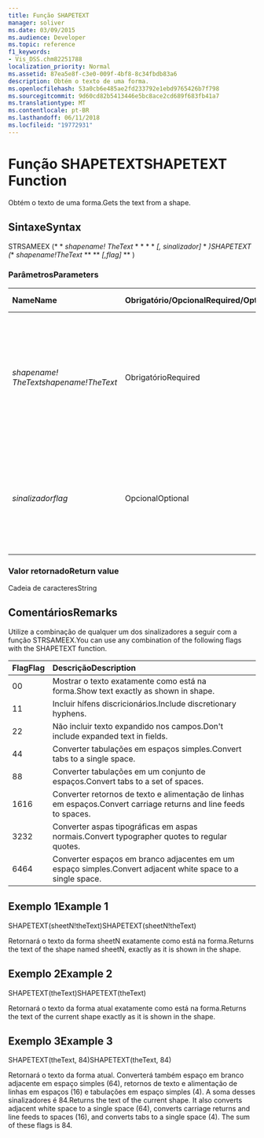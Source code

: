 ```yaml
---
title: Função SHAPETEXT
manager: soliver
ms.date: 03/09/2015
ms.audience: Developer
ms.topic: reference
f1_keywords:
- Vis_DSS.chm82251788
localization_priority: Normal
ms.assetid: 87ea5e8f-c3e0-009f-4bf8-8c34fbdb83a6
description: Obtém o texto de uma forma.
ms.openlocfilehash: 53a0cb6e485ae2fd233792e1ebd9765426b7f798
ms.sourcegitcommit: 9d60cd82b5413446e5bc8ace2cd689f683fb41a7
ms.translationtype: MT
ms.contentlocale: pt-BR
ms.lasthandoff: 06/11/2018
ms.locfileid: "19772931"
---
```

# <a name="shapetext-function"></a><span data-ttu-id="5c50b-103">Função SHAPETEXT</span><span class="sxs-lookup"><span data-stu-id="5c50b-103">SHAPETEXT Function</span></span>

<span data-ttu-id="5c50b-104">Obtém o texto de uma forma.</span><span class="sxs-lookup"><span data-stu-id="5c50b-104">Gets the text from a shape.</span></span> 
  
## <a name="syntax"></a><span data-ttu-id="5c50b-105">Sintaxe</span><span class="sxs-lookup"><span data-stu-id="5c50b-105">Syntax</span></span>

<span data-ttu-id="5c50b-106">STRSAMEEX (* * *shapename! TheText* * * * * *[, sinalizador]* * *)</span><span class="sxs-lookup"><span data-stu-id="5c50b-106">SHAPETEXT (** *shapename!TheText* ** ** *[,flag]* ** )</span></span> 
  
### <a name="parameters"></a><span data-ttu-id="5c50b-107">Parâmetros</span><span class="sxs-lookup"><span data-stu-id="5c50b-107">Parameters</span></span>

|<span data-ttu-id="5c50b-108">**Name**</span><span class="sxs-lookup"><span data-stu-id="5c50b-108">**Name**</span></span>|<span data-ttu-id="5c50b-109">**Obrigatório/Opcional**</span><span class="sxs-lookup"><span data-stu-id="5c50b-109">**Required/Optional**</span></span>|<span data-ttu-id="5c50b-110">**Tipo de dados**</span><span class="sxs-lookup"><span data-stu-id="5c50b-110">**Data Type**</span></span>|<span data-ttu-id="5c50b-111">**Descrição**</span><span class="sxs-lookup"><span data-stu-id="5c50b-111">**Description**</span></span>|
|:-----|:-----|:-----|:-----|
| <span data-ttu-id="5c50b-112">_shapename! TheText_</span><span class="sxs-lookup"><span data-stu-id="5c50b-112">_shapename!TheText_</span></span> <br/> |<span data-ttu-id="5c50b-113">Obrigatório</span><span class="sxs-lookup"><span data-stu-id="5c50b-113">Required</span></span>  <br/> ||<span data-ttu-id="5c50b-114">Uma referência à célula nomeada TheText na forma de destino.</span><span class="sxs-lookup"><span data-stu-id="5c50b-114">A reference to the cell named TheText in the target shape.</span></span>  <span data-ttu-id="5c50b-115">_Shapename!_</span><span class="sxs-lookup"><span data-stu-id="5c50b-115">_Shapename!_</span></span> <span data-ttu-id="5c50b-116">é o nome da forma do qual você deseja recuperar o texto.</span><span class="sxs-lookup"><span data-stu-id="5c50b-116">is the name of the shape from which you want to retrieve the text.</span></span>  <br/> |
| <span data-ttu-id="5c50b-117">_sinalizador_</span><span class="sxs-lookup"><span data-stu-id="5c50b-117">_flag_</span></span> <br/> |<span data-ttu-id="5c50b-118">Opcional</span><span class="sxs-lookup"><span data-stu-id="5c50b-118">Optional</span></span>  <br/> |<span data-ttu-id="5c50b-119">**Numérico**</span><span class="sxs-lookup"><span data-stu-id="5c50b-119">**Numeric**</span></span> <br/> |<span data-ttu-id="5c50b-p102">Um bit que especifica o formato do texto. O sinalizador padrão (0) mostra o texto exatamente como está na forma.</span><span class="sxs-lookup"><span data-stu-id="5c50b-p102">A bit that specifies the format of the text. The default flag (0) shows the text exactly as it is shown in the shape.</span></span>  <br/> |
   
### <a name="return-value"></a><span data-ttu-id="5c50b-122">Valor retornado</span><span class="sxs-lookup"><span data-stu-id="5c50b-122">Return value</span></span>

<span data-ttu-id="5c50b-123">Cadeia de caracteres</span><span class="sxs-lookup"><span data-stu-id="5c50b-123">String</span></span>
  
## <a name="remarks"></a><span data-ttu-id="5c50b-124">Comentários</span><span class="sxs-lookup"><span data-stu-id="5c50b-124">Remarks</span></span>

<span data-ttu-id="5c50b-125">Utilize a combinação de qualquer um dos sinalizadores a seguir com a função STRSAMEEX.</span><span class="sxs-lookup"><span data-stu-id="5c50b-125">You can use any combination of the following flags with the SHAPETEXT function.</span></span>
  
|<span data-ttu-id="5c50b-126">**Flag**</span><span class="sxs-lookup"><span data-stu-id="5c50b-126">**Flag**</span></span>|<span data-ttu-id="5c50b-127">**Descrição**</span><span class="sxs-lookup"><span data-stu-id="5c50b-127">**Description**</span></span>|
|:-----|:-----|
|<span data-ttu-id="5c50b-128">0</span><span class="sxs-lookup"><span data-stu-id="5c50b-128">0</span></span>  <br/> |<span data-ttu-id="5c50b-129">Mostrar o texto exatamente como está na forma.</span><span class="sxs-lookup"><span data-stu-id="5c50b-129">Show text exactly as shown in shape.</span></span>  <br/> |
|<span data-ttu-id="5c50b-130">1</span><span class="sxs-lookup"><span data-stu-id="5c50b-130">1</span></span>  <br/> |<span data-ttu-id="5c50b-131">Incluir hífens discricionários.</span><span class="sxs-lookup"><span data-stu-id="5c50b-131">Include discretionary hyphens.</span></span>  <br/> |
|<span data-ttu-id="5c50b-132">2</span><span class="sxs-lookup"><span data-stu-id="5c50b-132">2</span></span>  <br/> |<span data-ttu-id="5c50b-133">Não incluir texto expandido nos campos.</span><span class="sxs-lookup"><span data-stu-id="5c50b-133">Don't include expanded text in fields.</span></span>  <br/> |
|<span data-ttu-id="5c50b-134">4</span><span class="sxs-lookup"><span data-stu-id="5c50b-134">4</span></span>  <br/> |<span data-ttu-id="5c50b-135">Converter tabulações em espaços simples.</span><span class="sxs-lookup"><span data-stu-id="5c50b-135">Convert tabs to a single space.</span></span>  <br/> |
|<span data-ttu-id="5c50b-136">8</span><span class="sxs-lookup"><span data-stu-id="5c50b-136">8</span></span>  <br/> |<span data-ttu-id="5c50b-137">Converter tabulações em um conjunto de espaços.</span><span class="sxs-lookup"><span data-stu-id="5c50b-137">Convert tabs to a set of spaces.</span></span>  <br/> |
|<span data-ttu-id="5c50b-138">16</span><span class="sxs-lookup"><span data-stu-id="5c50b-138">16</span></span>  <br/> |<span data-ttu-id="5c50b-139">Converter retornos de texto e alimentação de linhas em espaços.</span><span class="sxs-lookup"><span data-stu-id="5c50b-139">Convert carriage returns and line feeds to spaces.</span></span>  <br/> |
|<span data-ttu-id="5c50b-140">32</span><span class="sxs-lookup"><span data-stu-id="5c50b-140">32</span></span>  <br/> |<span data-ttu-id="5c50b-141">Converter aspas tipográficas em aspas normais.</span><span class="sxs-lookup"><span data-stu-id="5c50b-141">Convert typographer quotes to regular quotes.</span></span>  <br/> |
|<span data-ttu-id="5c50b-142">64</span><span class="sxs-lookup"><span data-stu-id="5c50b-142">64</span></span>  <br/> |<span data-ttu-id="5c50b-143">Converter espaços em branco adjacentes em um espaço simples.</span><span class="sxs-lookup"><span data-stu-id="5c50b-143">Convert adjacent white space to a single space.</span></span>  <br/> |
   
## <a name="example-1"></a><span data-ttu-id="5c50b-144">Exemplo 1</span><span class="sxs-lookup"><span data-stu-id="5c50b-144">Example 1</span></span>

<span data-ttu-id="5c50b-145">SHAPETEXT(sheetN!theText)</span><span class="sxs-lookup"><span data-stu-id="5c50b-145">SHAPETEXT(sheetN!theText)</span></span>
  
<span data-ttu-id="5c50b-146">Retornará o texto da forma sheetN exatamente como está na forma.</span><span class="sxs-lookup"><span data-stu-id="5c50b-146">Returns the text of the shape named sheetN, exactly as it is shown in the shape.</span></span>
  
## <a name="example-2"></a><span data-ttu-id="5c50b-147">Exemplo 2</span><span class="sxs-lookup"><span data-stu-id="5c50b-147">Example 2</span></span>

<span data-ttu-id="5c50b-148">SHAPETEXT(theText)</span><span class="sxs-lookup"><span data-stu-id="5c50b-148">SHAPETEXT(theText)</span></span>
  
<span data-ttu-id="5c50b-149">Retornará o texto da forma atual exatamente como está na forma.</span><span class="sxs-lookup"><span data-stu-id="5c50b-149">Returns the text of the current shape exactly as it is shown in the shape.</span></span>
  
## <a name="example-3"></a><span data-ttu-id="5c50b-150">Exemplo 3</span><span class="sxs-lookup"><span data-stu-id="5c50b-150">Example 3</span></span>

<span data-ttu-id="5c50b-151">SHAPETEXT(theText, 84)</span><span class="sxs-lookup"><span data-stu-id="5c50b-151">SHAPETEXT(theText, 84)</span></span>
  
<span data-ttu-id="5c50b-p103">Retornará o texto da forma atual. Converterá também espaço em branco adjacente em espaço simples (64), retornos de texto e alimentação de linhas em espaços (16) e tabulações em espaço simples (4). A soma desses sinalizadores é 84.</span><span class="sxs-lookup"><span data-stu-id="5c50b-p103">Returns the text of the current shape. It also converts adjacent white space to a single space (64), converts carriage returns and line feeds to spaces (16), and converts tabs to a single space (4). The sum of these flags is 84.</span></span>
  

